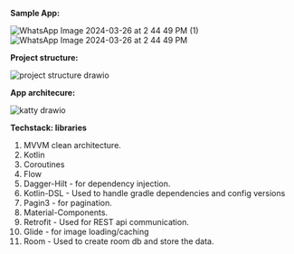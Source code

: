 **Sample App:**

![WhatsApp Image 2024-03-26 at 2 44 49 PM (1)](https://github.com/Shubhamsdr3/katty/assets/17290386/e8110ffa-9bfa-4baf-bdaf-8997bad53a6a)
![WhatsApp Image 2024-03-26 at 2 44 49 PM](https://github.com/Shubhamsdr3/katty/assets/17290386/b5a9ba3c-8240-4c1b-86a4-9e4be3cb6484)


**Project structure:**

  ![project structure drawio](https://github.com/Shubhamsdr3/katty/assets/17290386/90eb5e64-dbfd-4fa5-bf40-0ba421aff88c)


**App architecure:**

![katty drawio](https://github.com/Shubhamsdr3/katty/assets/17290386/b047f334-203c-4ef6-a954-4df04434a851)

**Techstack: libraries**
1. MVVM clean architecture.
2. Kotlin
3. Coroutines
4. Flow 
5. Dagger-Hilt - for dependency injection.
6. Kotlin-DSL - Used to handle gradle dependencies and config versions
7. Pagin3 - for pagination.
8. Material-Components.
9. Retrofit - Used for REST api communication.
10. Glide - for image loading/caching
11. Room - Used to create room db and store the data.
